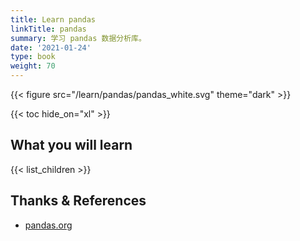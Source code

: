```yaml
---
title: Learn pandas
linkTitle: pandas
summary: 学习 pandas 数据分析库。
date: '2021-01-24'
type: book
weight: 70
---
```


{{< figure src="/learn/pandas/pandas_white.svg" theme="dark" >}}

{{< toc hide_on="xl" >}}

## What you will learn

{{< list_children >}}

## Thanks & References

- [pandas.org](https://pandas.pydata.org/)